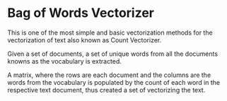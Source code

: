 # Bag of Words Vectorizer 
This is one of the most simple and basic vectorization methods for the vectorization of text also known as Count Vectorizer.

Given a set of documents, a set of unique words from all the documents knowns as the vocabulary is extracted.

A matrix, where the rows are each document and the columns are the words from the vocabulary is populated by the count of each word in the respective text document, thus created a set of vectorizing the text.